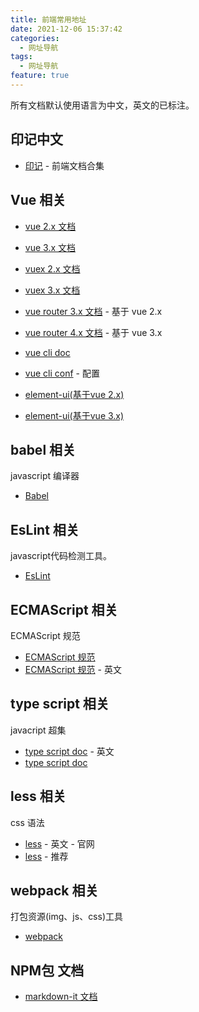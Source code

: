 ```yaml
---
title: 前端常用地址
date: 2021-12-06 15:37:42
categories:
  - 网址导航
tags:
  - 网址导航
feature: true
---
```


所有文档默认使用语言为中文，英文的已标注。

## 印记中文

* [印记](https://docschina.org/) - 前端文档合集

## Vue 相关

* [vue 2.x 文档](https://cn.vuejs.org/v2/guide/)
* [vue 3.x 文档](https://v3.cn.vuejs.org/)

* [vuex 2.x 文档](https://vuex.vuejs.org/zh/)
* [vuex 3.x 文档](https://next.vuex.vuejs.org/zh/index.html)

* [vue router 3.x 文档](https://router.vuejs.org/zh/) - 基于 vue 2.x
* [vue router 4.x 文档](https://next.router.vuejs.org/zh/index.html) - 基于 vue 3.x

* [vue cli doc](https://cli.vuejs.org/zh/)
* [vue cli conf](https://cli.vuejs.org/zh/config/) - 配置

* [element-ui(基于vue 2.x)](https://element.eleme.cn/#/zh-CN/component/installation)
* [element-ui(基于vue 3.x)](https://element-plus.gitee.io/zh-CN/)

## babel 相关

javascript 编译器

* [Babel](https://babel.docschina.org/)

## EsLint 相关

javascript代码检测工具。

* [EsLint](https://cn.eslint.org/)

## ECMAScript 相关

ECMAScript 规范

* [ECMAScript 规范](https://ecma262.docschina.org/#sec-intro)
* [ECMAScript 规范](https://tc39.es/ecma262/) - 英文

## type script 相关

javacript 超集

* [type script doc](https://www.typescriptlang.org/docs/) - 英文
* [type script doc](https://www.tslang.cn/docs/home.html)

## less 相关

css 语法

* [less](https://lesscss.org/) - 英文 - 官网
* [less](https://less.bootcss.com/) - 推荐

## webpack 相关

打包资源(img、js、css)工具

* [webpack](https://webpack.docschina.org/concepts/)

## NPM包 文档

* [markdown-it 文档](https://markdown-it.docschina.org/)
